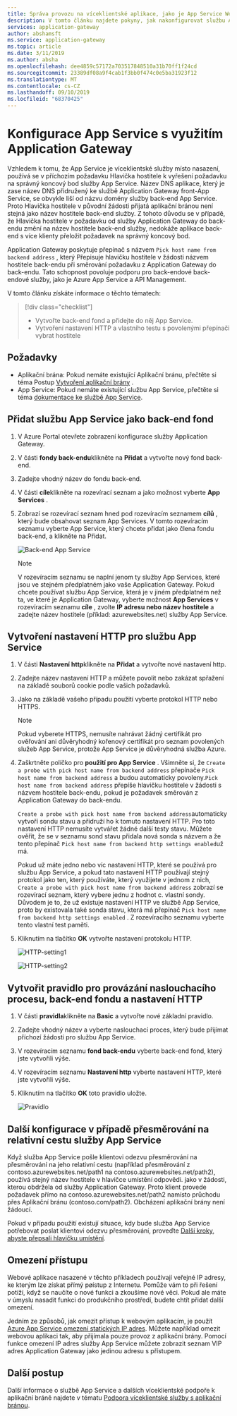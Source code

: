 ```yaml
---
title: Správa provozu na víceklientské aplikace, jako je App Service Web Apps, pomocí Azure Application Gateway – portál
description: V tomto článku najdete pokyny, jak nakonfigurovat službu Azure App Service Web Apps jako členy ve fondu back-endu v existující nebo nové službě Application Gateway.
services: application-gateway
author: abshamsft
ms.service: application-gateway
ms.topic: article
ms.date: 3/11/2019
ms.author: absha
ms.openlocfilehash: dee4859c57172a703517848510a31b70ff1f24cd
ms.sourcegitcommit: 23389df08a9f4cab1f3bb0f474c0e5ba31923f12
ms.translationtype: MT
ms.contentlocale: cs-CZ
ms.lasthandoff: 09/10/2019
ms.locfileid: "68370425"
---
```

# <a name="configure-app-service-with-application-gateway"></a>Konfigurace App Service s využitím Application Gateway

Vzhledem k tomu, že App Service je víceklientské služby místo nasazení, používá se v příchozím požadavku Hlavička hostitele k vyřešení požadavku na správný koncový bod služby App Service. Název DNS aplikace, který je zase název DNS přidružený ke službě Application Gateway front-App Service, se obvykle liší od názvu domény služby back-end App Service. Proto Hlavička hostitele v původní žádosti přijatá aplikační bránou není stejná jako název hostitele back-end služby. Z tohoto důvodu se v případě, že Hlavička hostitele v požadavku od služby Application Gateway do back-endu změní na název hostitele back-end služby, nedokáže aplikace back-end s více klienty přeložit požadavek na správný koncový bod.

Application Gateway poskytuje přepínač s názvem `Pick host name from backend address` , který Přepisuje hlavičku hostitele v žádosti názvem hostitele back-endu při směrování požadavku z Application Gateway do back-endu. Tato schopnost povoluje podporu pro back-endové back-endové služby, jako je Azure App Service a API Management. 

V tomto článku získáte informace o těchto tématech:

> [!div class="checklist"]
>
> - Vytvořte back-end fond a přidejte do něj App Service.
> - Vytvoření nastavení HTTP a vlastního testu s povolenými přepínači vybrat hostitele

## <a name="prerequisites"></a>Požadavky

- Aplikační brána: Pokud nemáte existující Aplikační bránu, přečtěte si téma Postup [Vytvoření aplikační brány](https://docs.microsoft.com/azure/application-gateway/quick-create-portal) .
- App Service: Pokud nemáte existující službu App Service, přečtěte si téma [dokumentace ke službě App Service](https://docs.microsoft.com/azure/app-service/).

## <a name="add-app-service-as-backend-pool"></a>Přidat službu App Service jako back-end fond

1. V Azure Portal otevřete zobrazení konfigurace služby Application Gateway.

2. V části **fondy back-endu**klikněte na **Přidat** a vytvořte nový fond back-end.

3. Zadejte vhodný název do fondu back-end. 

4. V části **cíle**klikněte na rozevírací seznam a jako možnost vyberte **App Services** .

5. Zobrazí se rozevírací seznam hned pod rozevíracím seznamem **cílů** , který bude obsahovat seznam App Services. V tomto rozevíracím seznamu vyberte App Service, který chcete přidat jako člena fondu back-end, a klikněte na Přidat.

   ![Back-end App Service](./media/configure-web-app-portal/backendpool.png)
   
   > [!NOTE]
   > V rozevíracím seznamu se naplní jenom ty služby App Services, které jsou ve stejném předplatném jako vaše Application Gateway. Pokud chcete používat službu App Service, která je v jiném předplatném než ta, ve které je Application Gateway, vyberte možnost **App Services** v rozevíracím seznamu **cíle** , zvolte **IP adresu nebo název hostitele** a zadejte název hostitele (příklad: azurewebsites.net) služby App Service.

## <a name="create-http-settings-for-app-service"></a>Vytvoření nastavení HTTP pro službu App Service

1. V části **Nastavení http**klikněte na **Přidat** a vytvořte nové nastavení http.

2. Zadejte název nastavení HTTP a můžete povolit nebo zakázat spřažení na základě souborů cookie podle vašich požadavků.

3. Jako na základě vašeho případu použití vyberte protokol HTTP nebo HTTPS. 

   > [!NOTE]
   > Pokud vyberete HTTPS, nemusíte nahrávat žádný certifikát pro ověřování ani důvěryhodný kořenový certifikát pro seznam povolených služeb App Service, protože App Service je důvěryhodná služba Azure.

4. Zaškrtněte políčko pro **použití pro App Service** . Všimněte si, že `Create a probe with pick host name from backend address` přepínače `Pick host name from backend address` a budou automaticky povoleny.`Pick host name from backend address` přepíše hlavičku hostitele v žádosti s názvem hostitele back-endu, pokud je požadavek směrován z Application Gateway do back-endu.  

   `Create a probe with pick host name from backend address`automaticky vytvoří sondu stavu a přidruží ho k tomuto nastavení HTTP. Pro toto nastavení HTTP nemusíte vytvářet žádné další testy stavu. Můžete ověřit, že se v seznamu sond stavu přidala <HTTP Setting name> nová sonda s názvem <Unique GUID> a že tento přepínač `Pick host name from backend http settings enabled`už má.

   Pokud už máte jedno nebo víc nastavení HTTP, které se používá pro službu App Service, a pokud tato nastavení HTTP používají stejný protokol jako ten, který používáte, který využijete v jednom z nich, `Create a probe with pick host name from backend address` zobrazí se rozevírací seznam, který vybere jednu z hodnot c. vlastní sondy. Důvodem je to, že už existuje nastavení HTTP ve službě App Service, proto by existovala také sonda stavu, která má přepínač `Pick host name from backend http settings enabled` . Z rozevíracího seznamu vyberte tento vlastní test paměti.

5. Kliknutím na tlačítko **OK** vytvořte nastavení protokolu HTTP.

   ![HTTP-setting1](./media/configure-web-app-portal/http-setting1.png)

   ![HTTP-setting2](./media/configure-web-app-portal/http-setting2.png)



## <a name="create-rule-to-tie-the-listener-backend-pool-and-http-setting"></a>Vytvořit pravidlo pro provázání naslouchacího procesu, back-end fondu a nastavení HTTP

1. V části **pravidla**klikněte na **Basic** a vytvořte nové základní pravidlo.

2. Zadejte vhodný název a vyberte naslouchací proces, který bude přijímat příchozí žádosti pro službu App Service.

3. V rozevíracím seznamu **fond back-endu** vyberte back-end fond, který jste vytvořili výše.

4. V rozevíracím seznamu **Nastavení http** vyberte nastavení HTTP, které jste vytvořili výše.

5. Kliknutím na tlačítko **OK** toto pravidlo uložte.

   ![Pravidlo](./media/configure-web-app-portal/rule.png)

## <a name="additional-configuration-in-case-of-redirection-to-app-services-relative-path"></a>Další konfigurace v případě přesměrování na relativní cestu služby App Service

Když služba App Service pošle klientovi odezvu přesměrování na přesměrování na jeho relativní cestu (například přesměrování z contoso.azurewebsites.net/path1 na contoso.azurewebsites.net/path2), používá stejný název hostitele v hlavičce umístění odpovědi. jako v žádosti, kterou obdržela od služby Application Gateway. Proto klient provede požadavek přímo na contoso.azurewebsites.net/path2 namísto průchodu přes Aplikační bránu (contoso.com/path2). Obcházení aplikační brány není žádoucí.

Pokud v případu použití existují situace, kdy bude služba App Service potřebovat poslat klientovi odezvu přesměrování, proveďte [Další kroky, abyste přepsali hlavičku umístění](https://docs.microsoft.com/azure/application-gateway/troubleshoot-app-service-redirection-app-service-url#sample-configuration).

## <a name="restrict-access"></a>Omezení přístupu

Webové aplikace nasazené v těchto příkladech používají veřejné IP adresy, ke kterým lze získat přímý pøístup z Internetu. Pomůže vám to při řešení potíží, když se naučíte o nové funkci a zkoušíme nové věci. Pokud ale máte v úmyslu nasadit funkci do produkčního prostředí, budete chtít přidat další omezení.

Jedním ze způsobů, jak omezit přístup k webovým aplikacím, je použít [Azure App Service omezení statických IP adres](../app-service/app-service-ip-restrictions.md). Můžete například omezit webovou aplikaci tak, aby přijímala pouze provoz z aplikační brány. Pomocí funkce omezení IP adres služby App Service můžete zobrazit seznam VIP adres Application Gateway jako jedinou adresu s přístupem.

## <a name="next-steps"></a>Další postup

Další informace o službě App Service a dalších víceklientské podpoře k aplikační bráně najdete v tématu [Podpora víceklientské služby s aplikační bránou](https://docs.microsoft.com/azure/application-gateway/application-gateway-web-app-overview).

